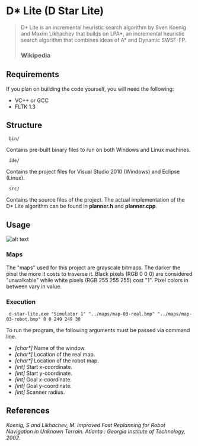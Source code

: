 D* Lite (D Star Lite)
====================


> D\* Lite is an incremental heuristic search algorithm by Sven Koenig and Maxim Likhachev that builds on LPA\*, an incremental heuristic search algorithm that combines ideas of A\* and Dynamic SWSF-FP.
> ### Wikipedia


Requirements
---------------------

If you plan on building the code yourself, you will need the following:

+ VC++ or GCC
+ FLTK 1.3


Structure
---------------------


     bin/

Contains pre-built binary files to run on both Windows and Linux machines.

     ide/

Contains the project files for Visual Studio 2010 (Windows) and Eclipse (Linux).

     src/

Contains the source files of the project.  The actual implementation of the D\* Lite algorithm can be found in **planner.h** and **planner.cpp**.


Usage
---------------------


![alt text](https://github.com/azampagl/robotics-d-star-lite/raw/basic/img/screenshot.jpg "Screenshot")

### Maps

The "maps" used for this project are grayscale bitmaps.  The darker the pixel the more it costs to traverse it.  Black pixels (RGB 0 0 0) are considered "unwalkable" while white pixels (RGB 255 255 255) cost "1".  Pixel colors in between vary in value.

### Execution

     d-star-lite.exe "Simulator 1" "../maps/map-03-real.bmp" "../maps/map-03-robot.bmp" 0 0 249 249 30

To run the program, the following arguments must be passed via command line.

+ _[char\*]_ Name of the window.
+ _[char\*]_ Location of the real map.
+ _[char\*]_ Location of the robot map.
+ _[int]_ Start x-coordinate.
+ _[int]_ Start y-coordinate.
+ _[int]_ Goal x-coordinate.
+ _[int]_ Goal y-coordinate.
+ _[int]_ Scanner radius.

References
---------------------


*Koenig, S and Likhachev, M. Improved Fast Replanning for Robot Navigation in Unknown Terrain. Atlanta : Georgia Institute of Technology, 2002.*

